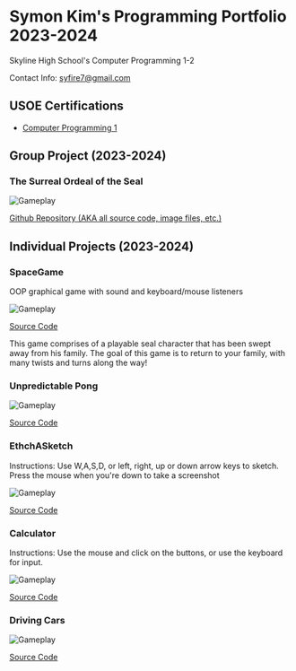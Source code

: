 # Symon Kim's Programming Portfolio 2023-2024
Skyline High School's Computer Programming 1-2

Contact Info: syfire7@gmail.com
## USOE Certifications
* [Computer Programming 1](https://github.com/9704244/programmingportfolio/blob/main/Certificates/CompProg1Cert.pdf.zip)

## Group Project (2023-2024)

### The Surreal Ordeal of the Seal

![Gameplay](https://github.com/9704244/programmingportfolio/blob/main/images/SealGame.png)

[Github Repository (AKA all source code, image files, etc.)](https://github.com/akiaxin/creativename.git)

## Individual Projects (2023-2024)

### SpaceGame
OOP graphical game with sound and keyboard/mouse listeners

![Gameplay](https://github.com/9704244/programmingportfolio/blob/main/images/SG1.png?raw=true)

[Source Code](https://github.com/9704244/programmingportfolio/raw/main/src/SpaceGame.zip)

This game comprises of a playable seal character that has been swept away from his family. The goal of this game is to return to your family, with many twists and turns along the way!
### Unpredictable Pong

![Gameplay](https://github.com/9704244/programmingportfolio/blob/main/images/Pong1.png?raw=true)

[Source Code](https://github.com/9704244/programmingportfolio/blob/main/src/UnpredictablePong.zip)

### EthchASketch
Instructions: Use W,A,S,D, or left, right, up or down arrow keys to sketch. Press the mouse when you're down to take a screenshot

![Gameplay](https://github.com/9704244/programmingportfolio/blob/main/images/EtchASketch1.png?raw=true)

[Source Code](https://github.com/9704244/programmingportfolio/blob/main/src/etchASketch.zip)

### Calculator
Instructions: Use the mouse and click on the buttons, or use the keyboard for input.

![Gameplay](https://github.com/9704244/programmingportfolio/blob/main/images/Calculator.png?raw=true)

[Source Code](https://github.com/9704244/programmingportfolio/blob/main/src/CalculatorKeyboard.zip)

### Driving Cars

![Gameplay](https://github.com/9704244/programmingportfolio/blob/main/images/Cars.png?raw=true)

[Source Code](https://github.com/9704244/programmingportfolio/blob/main/src/DriveCars.zip)
